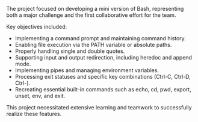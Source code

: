The project focused on developing a mini version of Bash, representing both a major challenge and the first collaborative effort for the team. 

Key objectives included:
   * Implementing a command prompt and maintaining command history.
   * Enabling file execution via the PATH variable or absolute paths.
   * Properly handling single and double quotes.
   * Supporting input and output redirection, including heredoc and append mode.
   * Implementing pipes and managing environment variables.
   * Processing exit statuses and specific key combinations (Ctrl-C, Ctrl-D, Ctrl-\).
   * Recreating essential built-in commands such as echo, cd, pwd, export, unset, env, and exit.
   
This project necessitated extensive learning and teamwork to successfully realize these features.
